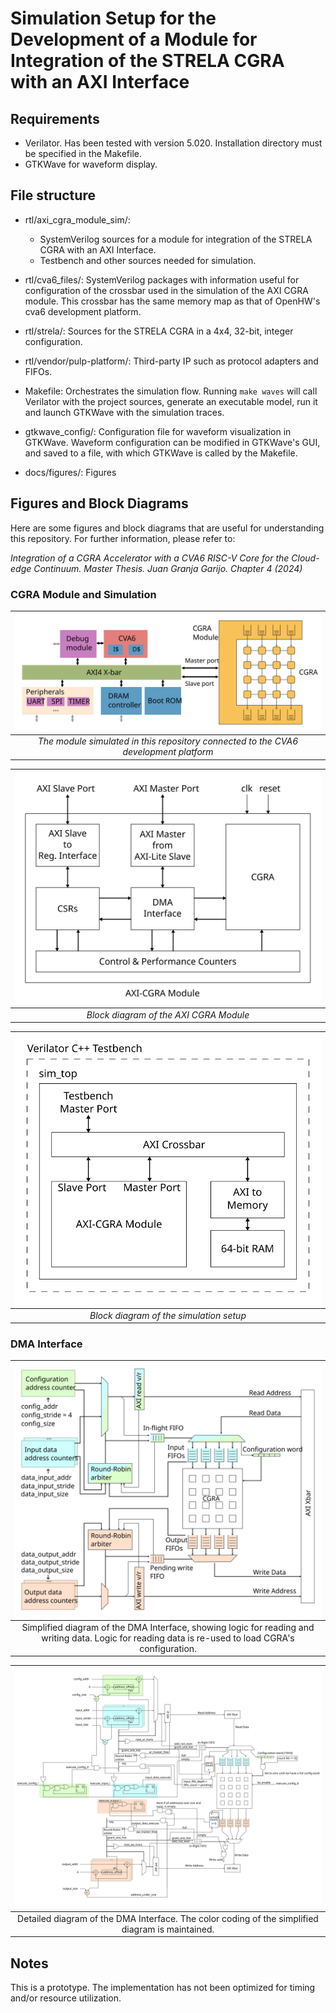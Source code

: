 # Simulation Setup for the Development of a Module for Integration of the STRELA CGRA with an AXI Interface

## Requirements

- Verilator. Has been tested with version 5.020. Installation directory must be specified in the Makefile.
- GTKWave for waveform display.

## File structure

- rtl/axi_cgra_module_sim/:
    - SystemVerilog sources for a module for integration of the STRELA CGRA with an AXI Interface.
    - Testbench and other sources needed for simulation.

- rtl/cva6_files/: SystemVerilog packages with information useful for configuration of the crossbar used in the simulation of the AXI CGRA module. This crossbar has the same memory map as that of OpenHW's cva6 development platform.

- rtl/strela/: Sources for the STRELA CGRA in a 4x4, 32-bit, integer configuration.

- rtl/vendor/pulp-platform/: Third-party IP such as protocol adapters and FIFOs.

- Makefile: Orchestrates the simulation flow. Running `make waves` will call Verilator with the project sources, generate an executable model, run it and launch GTKWave with the simulation traces.

- gtkwave_config/: Configuration file for waveform visualization in GTKWave. Waveform configuration can be modified in GTKWave's GUI, and saved to a file, with which GTKWave is called by the Makefile.

- docs/figures/: Figures

## Figures and Block Diagrams
Here are some figures and block diagrams that are useful for understanding this repository. For further information, please refer to:

_Integration of a CGRA Accelerator with a CVA6 RISC-V Core for the Cloud-edge Continuum. Master Thesis. Juan Granja Garijo. Chapter 4 (2024)_


### CGRA Module and Simulation
| ![CGRA CVA6 Integration](./docs/figures/cva6_cgra_dma_adapter.svg) |
|:-:|
|_The module simulated in this repository connected to the CVA6 development platform_|


| ![AXI CGRA Module](./docs/figures/axi_cgra_top_block_diagram.svg) |
|:-:|
|_Block diagram of the AXI CGRA Module_|


|![Simulation Block Diagram](./docs/figures/simulation_block_diagram.svg)|
|:-:|
|_Block diagram of the simulation setup_|


### DMA Interface
|![Simplified Diagram](./docs/figures/dma_interface_simplified_diagram.svg)|
|:-:|
|Simplified diagram of the DMA Interface, showing logic for reading and writing data. Logic for reading data is re-used to load CGRA's configuration.|

|![Full Diagram](./docs/figures/dma_interface_full_diagram.svg)|
|:-:|
|Detailed diagram of the DMA Interface. The color coding of the simplified diagram is maintained.|

## Notes

This is a prototype. The implementation has not been optimized for timing and/or resource utilization.
